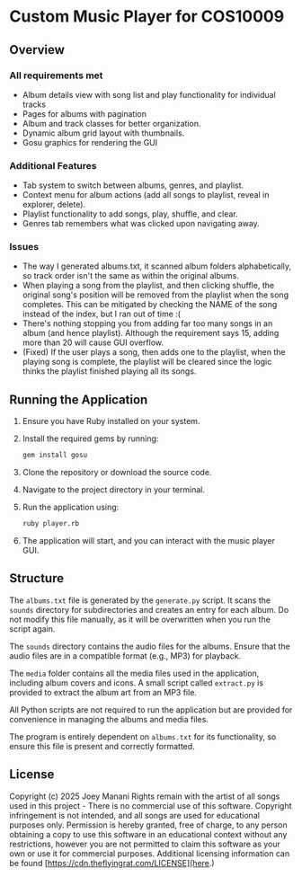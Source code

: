 # Custom Music Player for COS10009

## Overview

### All requirements met

- Album details view with song list and play functionality for individual tracks
- Pages for albums with pagination
- Album and track classes for better organization.
- Dynamic album grid layout with thumbnails.
- Gosu graphics for rendering the GUI

### Additional Features

- Tab system to switch between albums, genres, and playlist.
- Context menu for album actions (add all songs to playlist, reveal in explorer, delete).
- Playlist functionality to add songs, play, shuffle, and clear.
- Genres tab remembers what was clicked upon navigating away.

### Issues

- The way I generated albums.txt, it scanned album folders alphabetically, so track order isn't the same as within the original albums.
- When playing a song from the playlist, and then clicking shuffle, the original song's position will be removed from the playlist when the song completes. This can be mitigated by checking the NAME of the song instead of the index, but I ran out of time :(
- There's nothing stopping you from adding far too many songs in an album (and hence playlist). Although the requirement says 15, adding more than 20 will cause GUI overflow.
- (Fixed) If the user plays a song, then adds one to the playlist, when the playing song is complete, the playlist will be cleared since the logic thinks the playlist finished playing all its songs.

## Running the Application

1. Ensure you have Ruby installed on your system.
2. Install the required gems by running:

   ```bash
   gem install gosu
   ```

3. Clone the repository or download the source code.
4. Navigate to the project directory in your terminal.
5. Run the application using:

   ```bash
   ruby player.rb
   ```

6. The application will start, and you can interact with the music player GUI.

## Structure

The `albums.txt` file is generated by the `generate.py` script. It scans the `sounds` directory for subdirectories and creates an entry for each album. Do not modify this file manually, as it will be overwritten when you run the script again.

The `sounds` directory contains the audio files for the albums. Ensure that the audio files are in a compatible format (e.g., MP3) for playback.

The `media` folder contains all the media files used in the application, including album covers and icons. A small script called `extract.py` is provided to extract the album art from an MP3 file.

All Python scripts are not required to run the application but are provided for convenience in managing the albums and media files.

The program is entirely dependent on `albums.txt` for its functionality, so ensure this file is present and correctly formatted.

## License

Copyright (c) 2025 Joey Manani
Rights remain with the artist of all songs used in this project - There is no commercial use of this software. Copyright infringement is not intended, and all songs are used for educational purposes only.
Permission is hereby granted, free of charge, to any person obtaining a copy to use this software in an educational context without any restrictions, however you are not permitted to claim this software as your own or use it for commercial purposes.
Additional licensing information can be found [https://cdn.theflyingrat.com/LICENSE](here.)
